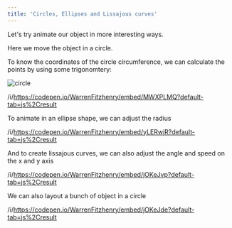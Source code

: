 ```yaml
---
title: 'Circles, Ellipses and Lissajous curves'
---
```


Let's try animate our object in more interesting ways.

Here we move the object in a circle.

To know the coordinates of the circle circumference, we can calculate the points by using some trigonomtery:

![circle](/images/circle.jpeg)

/i/https://codepen.io/WarrenFitzhenry/embed/MWXPLMQ?default-tab=js%2Cresult

To animate in an ellipse shape, we can adjust the radius

/i/https://codepen.io/WarrenFitzhenry/embed/yLERwjR?default-tab=js%2Cresult

And to create lissajous curves, we can also adjust the angle and speed on the x and y axis

/i/https://codepen.io/WarrenFitzhenry/embed/jOKeJvp?default-tab=js%2Cresult

We can also layout a bunch of object in a circle

/i/https://codepen.io/WarrenFitzhenry/embed/jOKeJde?default-tab=js%2Cresult
